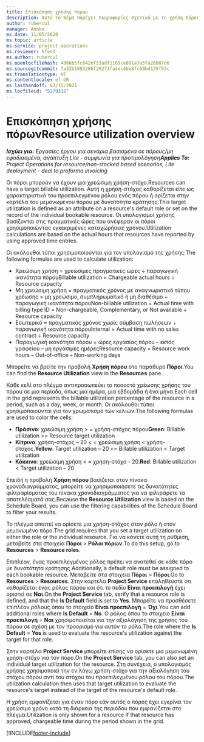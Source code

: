 ```yaml
---
title: Επισκόπηση χρήσης πόρων
description: Αυτό το θέμα παρέχει πληροφορίες σχετικά με τη χρήση πόρου στο Project Operations.
author: ruhercul
manager: Annbe
ms.date: 11/05/2020
ms.topic: article
ms.service: project-operations
ms.reviewer: kfend
ms.author: ruhercul
ms.openlocfilehash: 4d66b5fc642ef53adf1169ce891a7a5fa26b07d6
ms.sourcegitcommit: fa32b1893286f20271fa4ec4be8fc68bd135f53c
ms.translationtype: HT
ms.contentlocale: el-GR
ms.lasthandoff: 02/15/2021
ms.locfileid: "5279318"
---
```

# <a name="resource-utilization-overview"></a><span data-ttu-id="83677-103">Επισκόπηση χρήσης πόρων</span><span class="sxs-lookup"><span data-stu-id="83677-103">Resource utilization overview</span></span>

<span data-ttu-id="83677-104">_**Ισχύει για:** Εργασίες έργου για σενάρια βασισμένα σε πόρους/μη εφοδιασμένα, ανάπτυξη Lite - συμφωνία για προτιμολόγηση_</span><span class="sxs-lookup"><span data-stu-id="83677-104">_**Applies To:** Project Operations for resource/non-stocked based scenarios, Lite deployment - deal to proforma invoicing_</span></span>

<span data-ttu-id="83677-105">Οι πόροι μπορούν να έχουν μια χρεώσιμη χρήση-στόχο.</span><span class="sxs-lookup"><span data-stu-id="83677-105">Resources can have a target billable utilization.</span></span> <span data-ttu-id="83677-106">Αυτή η χρήση-στόχος καθορίζεται είτε ως χαρακτηριστικό του προεπιλεγμένου ρόλου ενός πόρου ή ορίζεται στην καρτέλα του μεμονωμένου πόρου με δυνατότητα κράτησης.</span><span class="sxs-lookup"><span data-stu-id="83677-106">This target utilization is defined as an attribute on a resource's default role or set on the record of the individual bookable resource.</span></span> <span data-ttu-id="83677-107">Οι υπολογισμοί χρήσης βασίζονται στις πραγματικές ώρες που ανέφεραν οι πόροι χρησιμοποιώντας εγκεκριμένες καταχωρήσεις χρόνου.</span><span class="sxs-lookup"><span data-stu-id="83677-107">Utilization calculations are based on the actual hours that resources have reported by using approved time entries.</span></span>

<span data-ttu-id="83677-108">Οι ακόλουθοι τύποι χρησιμοποιούνται για τον υπολογισμό της χρήσης:</span><span class="sxs-lookup"><span data-stu-id="83677-108">The following formulas are used to calculate utilization:</span></span>

  - <span data-ttu-id="83677-109">Χρεώσιμη χρήση = χρεώσιμες πραγματικές ώρες ÷ παραγωγική ικανότητα πόρου</span><span class="sxs-lookup"><span data-stu-id="83677-109">Billable utilization = Chargeable actual hours ÷ Resource capacity</span></span>
  - <span data-ttu-id="83677-110">Μη χρεώσιμη χρήση = πραγματικός χρόνος με αναγνωριστικό τύπου χρέωσης = μη χρεώσιμο, συμπληρωματικό ή μη διαθέσιμο ÷ παραγωγική ικανότητα πόρου</span><span class="sxs-lookup"><span data-stu-id="83677-110">Non-billable utilization = Actual time with billing type ID = Non-chargeable, Complementary, or Not available ÷ Resource capacity</span></span>
  - <span data-ttu-id="83677-111">Εσωτερικό = πραγματικός χρόνος χωρίς σύμβαση πωλήσεων ÷ παραγωγική ικανότητα πόρου</span><span class="sxs-lookup"><span data-stu-id="83677-111">Internal = Actual time with no sales contract ÷ Resource capacity</span></span>
  - <span data-ttu-id="83677-112">Παραγωγική ικανότητα πόρου = ώρες εργασίας πόρου – εκτός γραφείου – μη εργάσιμες ημέρες</span><span class="sxs-lookup"><span data-stu-id="83677-112">Resource capacity = Resource work hours – Out-of-office – Non-working days</span></span>

<span data-ttu-id="83677-113">Μπορείτε να βρείτε την προβολή **Χρήση πόρου** στο παράθυρο **Πόροι**.</span><span class="sxs-lookup"><span data-stu-id="83677-113">You can find the **Resource Utilization** view in the **Resources** pane.</span></span>

<span data-ttu-id="83677-114">Κάθε κελί στο πλέγμα αντιπροσωπεύει το ποσοστό χρέωσης χρήσης του πόρου σε μια περίοδο, όπως μια ημέρα, μια εβδομάδα ή ένα μήνα.</span><span class="sxs-lookup"><span data-stu-id="83677-114">Each cell in the grid represents the billable utilization percentage of the resource in a period, such as a day, week, or month.</span></span> <span data-ttu-id="83677-115">Οι ακόλουθοι τύποι χρησιμοποιούνται για τον χρωματισμό των κελιών:</span><span class="sxs-lookup"><span data-stu-id="83677-115">The following formulas are used to color the cells:</span></span>

  - <span data-ttu-id="83677-116">**Πράσινο**: χρεώσιμη χρήση > = χρήση-στόχος πόρου</span><span class="sxs-lookup"><span data-stu-id="83677-116">**Green**: Billable utilization >= Resource target utilization</span></span>
  - <span data-ttu-id="83677-117">**Κίτρινο**: χρήση-στόχος – 20 < = χρεώσιμη χρήση < χρήση-στόχος.</span><span class="sxs-lookup"><span data-stu-id="83677-117">**Yellow**: Target utilization – 20 <= Billable utilization < Target utilization</span></span>
  - <span data-ttu-id="83677-118">**Κόκκινο**: χρεώσιμη χρήση < = χρήση-στόχο - 20.</span><span class="sxs-lookup"><span data-stu-id="83677-118">**Red**: Billable utilization < Target utilization – 20</span></span>

<span data-ttu-id="83677-119">Επειδή η προβολή **Χρήση πόρου** βασίζεται στον πίνακα χρονοδιαγράμματος, μπορείτε να χρησιμοποιήσετε τις δυνατότητες φιλτραρίσματος του πίνακα χρονοδιαγράμματος για να φιλτράρετε τα αποτελέσματά σας.</span><span class="sxs-lookup"><span data-stu-id="83677-119">Because the **Resource Utilization** view is based on the Schedule Board, you can use the filtering capabilities of the Schedule Board to filter your results.</span></span>

<span data-ttu-id="83677-120">Το πλέγμα απαιτεί να ορίσετε μια χρήση-στόχος στον ρόλο ή στον μεμονωμένο πόρο.</span><span class="sxs-lookup"><span data-stu-id="83677-120">The grid requires that you set a target utilization on either the role or the individual resource.</span></span> <span data-ttu-id="83677-121">Για να κάνετε αυτή τη ρύθμιση, μεταβείτε στα στοιχεία **Πόροι** > **Ρόλοι πόρων**.</span><span class="sxs-lookup"><span data-stu-id="83677-121">To do this setup, go to **Resources** > **Resource roles**.</span></span>

<span data-ttu-id="83677-122">Επιπλέον, ένας προεπιλεγμένος ρόλος πρέπει να ανατεθεί σε κάθε πόρο με δυνατότητα κράτησης.</span><span class="sxs-lookup"><span data-stu-id="83677-122">Additionally, a default role must be assigned to each bookable resource.</span></span> <span data-ttu-id="83677-123">Μεταβείτε στα στοιχεία **Πόροι** > **Πόροι**.</span><span class="sxs-lookup"><span data-stu-id="83677-123">Go to **Resources** > **Resources**.</span></span> <span data-ttu-id="83677-124">Στην καρτέλα **Project Service** επαληθεύστε ότι καθορίζεται ένας ρόλος πόρου και ότι το πεδίο **Είναι προεπιλογή** έχει οριστεί σε **Ναι**.</span><span class="sxs-lookup"><span data-stu-id="83677-124">On the **Project Service** tab, verify that a resource role is defined, and that the **Is Default** field is set to **Yes**.</span></span> <span data-ttu-id="83677-125">Μπορείτε να προσθέσετε επιπλέον ρόλους όπου το στοιχείο **Είναι προεπιλογή**  = **Όχι**.</span><span class="sxs-lookup"><span data-stu-id="83677-125">You can add additional roles where **Is Default** = **No**.</span></span> <span data-ttu-id="83677-126">Ο ρόλος όπου το στοιχείο **Είναι προεπιλογή** = **Ναι** χρησιμοποιείται για την αξιολόγηση της χρήσης του πόρου σε σχέση με τον προορισμό για αυτόν το ρόλο.</span><span class="sxs-lookup"><span data-stu-id="83677-126">The role where the **Is Default** = **Yes** is used to evaluate the resource's utilization against the target for that role.</span></span>

<span data-ttu-id="83677-127">Στην καρτέλα **Project Service** μπορείτε επίσης να ορίσετε μια μεμονωμένη χρήση-στόχο για τον πόρο.</span><span class="sxs-lookup"><span data-stu-id="83677-127">On the **Project Service** tab, you can also set an individual target utilization for the resource.</span></span> <span data-ttu-id="83677-128">Στη συνέχεια, ο υπολογισμός χρήσης χρησιμοποιεί την εν λόγω χρήση-στόχο για την αξιολόγηση του στόχου πόρου αντί του στόχου του προεπιλεγμένου ρόλου του πόρου.</span><span class="sxs-lookup"><span data-stu-id="83677-128">The utilization calculation then uses that target utilization to evaluate the resource's target instead of the target of the resource's default role.</span></span>

<span data-ttu-id="83677-129">Η χρήση εμφανίζεται για έναν πόρο εάν αυτός ο πόρος έχει εγκρίνει τον χρεώσιμο χρόνο κατά τη διάρκεια της περιόδου που εμφανίζεται στο πλέγμα.</span><span class="sxs-lookup"><span data-stu-id="83677-129">Utilization is only shown for a resource if that resource has approved, chargeable time during the period shown in the grid.</span></span>


[!INCLUDE[footer-include](../includes/footer-banner.md)]